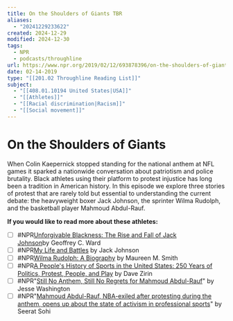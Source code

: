 ```yaml
---
title: On the Shoulders of Giants TBR
aliases:
  - "20241229233622"
created: 2024-12-29
modified: 2024-12-30
tags:
  - NPR
  - podcasts/throughline
url: https://www.npr.org/2019/02/12/693878396/on-the-shoulders-of-giants
date: 02-14-2019
type: "[[201.02 Throughline Reading List]]"
subject:
  - "[[408.01.10194 United States|USA]]"
  - "[[Athletes]]"
  - "[[Racial discrimination|Racism]]"
  - "[[Social movement]]"
---
```

# On the Shoulders of Giants

When Colin Kaepernick stopped standing for the national anthem at NFL games it sparked a nationwide conversation about patriotism and police brutality. Black athletes using their platform to protest injustice has long been a tradition in American history. In this episode we explore three stories of protest that are rarely told but essential to understanding the current debate: the heavyweight boxer Jack Johnson, the sprinter Wilma Rudolph, and the basketball player Mahmoud Abdul-Rauf.

**If you would like to read more about these athletes:**

- [ ] #NPR[Unforgivable Blackness: The Rise and Fall of Jack Johnson](https://www.goodreads.com/book/show/293672.Unforgivable_Blackness)by Geoffrey C. Ward 
- [ ] #NPR[My Life and Battles](https://www.goodreads.com/book/show/7961087-my-life-and-battles) by Jack Johnson
- [ ] #NPR[Wilma Rudolph: A Biography](https://www.goodreads.com/book/show/2417950.Wilma_Rudolph?from_search=true) by Maureen M. Smith
- [ ] #NPR[A People's History of Sports in the United States: 250 Years of Politics, Protest, People, and Play](https://www.goodreads.com/book/show/2288022.A_People_s_History_of_Sports_in_the_United_States) by Dave Zirin
- [ ] #NPR"[Still No Anthem, Still No Regrets for Mahmoud Abdul-Rauf](https://theundefeated.com/features/abdul-rauf-doesnt-regret-sitting-out-national-anthem/)" by Jesse Washington
- [ ] #NPR"[Mahmoud Abdul-Rauf, NBA-exiled after protesting during the anthem, opens up about the state of activism in professional sports](https://www.sbnation.com/nba/2018/8/2/17632652/mahmoud-abdul-rauf-nba-anthem-activist-big-3)" by Seerat Sohi
